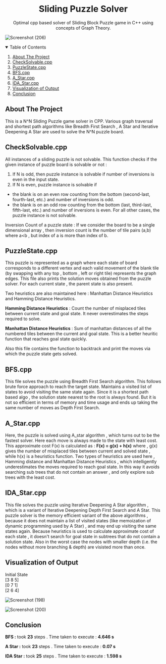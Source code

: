 <!--
*** Thanks for checking out the Best-README-Template. If you have a suggestion
*** that would make this better, please fork the repo and create a pull request
*** or simply open an issue with the tag "enhancement".
*** Thanks again! Now go create something AMAZING! :D
-->



<!--  -->
<!--
*** I'm using markdown "reference style" links for readability.
*** Reference links are enclosed in brackets [ ] instead of parentheses ( ).
*** See the bottom of this document for the declaration of the reference variables
*** for contributors-url, forks-url, etc. This is an optional, concise syntax you may use.
*** https://www.markdownguide.org/basic-syntax/#reference-style-links
-->
<!--
[![Contributors][contributors-shield]][contributors-url]
[![Forks][forks-shield]][forks-url]
[![Stargazers][stars-shield]][stars-url]
[![Issues][issues-shield]][issues-url]
[![MIT License][license-shield]][license-url]
[![LinkedIn][linkedin-shield]][linkedin-url]
-->


<!-- PROJECT LOGO -->
<br />
<p align="center">
  </a>


  <h1 align="center">Sliding Puzzle Solver</h1>


  <p align="center">
    Optimal cpp based solver of Sliding Block Puzzle game in C++ using concepts of Graph Theory.
  </p>
</p>

![Screenshot (206)](https://user-images.githubusercontent.com/75406889/124659349-7b626600-dec2-11eb-9fcb-c09fab1ac6fa.png)

<!-- TABLE OF CONTENTS -->
<details open="open">
  <summary>Table of Contents</summary>
  <ol>
    <li>
      <a href="#about-the-project">About The Project</a>
    </li>
    <li>
      <a href="#checksolvablecpp">CheckSolvable.cpp</a>
    </li>
    <li>
      <a href="#puzzlestatecpp">PuzzleState.cpp</a>
    </li> 
    <li>
      <a href="#bfscpp">BFS.cpp</a>
    </li>
    <li>
      <a href="#astarcpp">A_Star.cpp</a>
    </li>
    <li>
      <a href="#idastarcpp">IDA_Star.cpp</a>
    </li>
    <li>
      <a href="#visualization-of-output">Visualization of Output</a>
    </li>
    <li>
      <a href="#conclusion">Conclusion</a>
    </li>
    <!--
    <li><a href="#acknowledgements">Acknowledgements</a></li>
    -->
  </ol>
</details>



<!-- ABOUT THE PROJECT -->
## About The Project

This is a N^N Sliding Puzzle game solver in CPP. Various graph traversal and shortest path algorithms like Breadth First Search , A Star and Iterative Deepening A Star are used to solve the N^N puzzle board.

## CheckSolvable.cpp
All instances of a sliding puzzle is not solvable. This function checks if the given instance of puzzle board is solvable or not :
1. If N is odd, then puzzle instance is solvable if number of inversions is even in the input state.
2. If N is even, puzzle instance is solvable if 
 - the blank is on an even row counting from the bottom (second-last, fourth-last, etc.) and number of inversions is odd.
 - the blank is on an odd row counting from the bottom (last, third-last, fifth-last, etc.) and number of inversions is even.
For all other cases, the puzzle instance is not solvable.

Inversion Count of a puzzle state : If we consider the board to be a single dimensional array , then inversion count is the number of tile pairs (a,b) where a<b , but index of a is more than index of b.


<!--PriceTracker.py-->
## PuzzleState.cpp
This puzzle is represented as a graph where each state of board corresponds to a different vertex and each valid movement of the blank tile (by swapping with any top , bottom , left or right tile) represents the graph edges. This file also prints the solution moves obtained from the puzzle solver. For each current state , the parent state is also present. 

Two heuristics are also maintained here : Manhattan Distance Heuristics and Hamming Distance Heuristics.

**Hamming Distance Heuristics** : Count the number of misplaced tiles between current state and goal state. It never overestimates the steps required to solve.

**Manhattan Distance Heuristics** : Sum of manhattan distances of all the numbered tiles between the current and goal state. This is a better heuritic function that reaches goal state quickly.

Also this file contains the function to backtrack and print the moves via which the puzzle state gets solved.

## BFS.cpp

This file solves the puzzle using Breadth First Search algorithm. This follows brute force approach to reach the target state. Maintains a visited list of states to avoid visiting the same state again. Since it is a shortest path based algo , the solution state nearest to the root is always found. But it is not so efficient in terms of memory and time usage and ends up taking the same number of moves as Depth First Search.

## A_Star.cpp

Here, the puzzle is solved using A_star algorithm , which turns out to be the fastest solver. Here each move is always made to the state with least cost. This approximate cost F(x) is calculated as : **F(x) = g(x) + h(x)** where , g(x) gives the number of misplaced tiles between current and solved state , while h(x) is a heuristics function. 
Two types of heuristics are used here , Hamming distance and Manhattan Distance Heuristics , which intelligently underestimates the moves required to reach goal state. In this way it avoids searching sub trees that do not contain an answer , and only explore sub trees with the least cost.

## IDA_Star.cpp

This file solves the puzzle using Iterative Deepening A Star algorithm , which is a variant of Iterative Deepening Depth First Search and A Star. This puzzle solver is the memory efficient variant of the above algorithms , because it does not maintain a list of visited states (like memoization of dynamic programming used by A Star) , and may end up visiting the same states again. Because heuristics is used to calculate approximate cost of each state , it doesn't search for goal state in subtrees that do not contain a solution state. Also in the worst case the nodes with smaller depth (i.e. the nodes without more branching & depth) are visisted more than once.

## Visualization of Output

Initial State<br/>
[3 8 5]<br/>
[0 7 1]<br/>
[2 6 4]<br/>

![Screenshot (198)](https://user-images.githubusercontent.com/62290422/124349490-e1be5e80-dc0c-11eb-8cef-4fc6e1d4b062.png)

![Screenshot (200)](https://user-images.githubusercontent.com/62290422/124349497-e84cd600-dc0c-11eb-97e3-b2f7197002a0.png)

## Conclusion

**BFS :** took **23** steps . Time taken to execute : **4.646 s**

**A Star :** took **23** steps . Time taken to execute : **0.07 s**

**IDA Star :** took **25** steps . Time taken to execute : **1.598 s**


<!-- CONTRIBUTING 
## Contributing

Contributions are what make the open source community such an amazing place to be learn, inspire, and create. Any contributions you make are **greatly appreciated**.

1. Fork the Project
2. Create your Feature Branch (`git checkout -b feature/AmazingFeature`)
3. Commit your Changes (`git commit -m 'Add some AmazingFeature'`)
4. Push to the Branch (`git push origin feature/AmazingFeature`)
5. Open a Pull Request

-->

<!-- LICENSE 
## License

Distributed under the MIT License. See `LICENSE` for more information.

-->

<!-- CONTACT 
## Contact

Your Name - [@your_twitter](https://twitter.com/your_username) - email@example.com

Project Link: [https://github.com/your_username/repo_name](https://github.com/your_username/repo_name)
-->


<!-- ACKNOWLEDGEMENTS 
## Acknowledgements
* [GitHub Emoji Cheat Sheet](https://www.webpagefx.com/tools/emoji-cheat-sheet)
* [Img Shields](https://shields.io)
* [Choose an Open Source License](https://choosealicense.com)
* [GitHub Pages](https://pages.github.com)
* [Animate.css](https://daneden.github.io/animate.css)
* [Loaders.css](https://connoratherton.com/loaders)
* [Slick Carousel](https://kenwheeler.github.io/slick)
* [Smooth Scroll](https://github.com/cferdinandi/smooth-scroll)
* [Sticky Kit](http://leafo.net/sticky-kit)
* [JVectorMap](http://jvectormap.com)
* [Font Awesome](https://fontawesome.com)

-->



<!-- MARKDOWN LINKS & IMAGES -->
<!-- https://www.markdownguide.org/basic-syntax/#reference-style-links -->
[contributors-shield]: https://img.shields.io/github/contributors/othneildrew/Best-README-Template.svg?style=for-the-badge
[contributors-url]: https://github.com/othneildrew/Best-README-Template/graphs/contributors
[forks-shield]: https://img.shields.io/github/forks/othneildrew/Best-README-Template.svg?style=for-the-badge
[forks-url]: https://github.com/othneildrew/Best-README-Template/network/members
[stars-shield]: https://img.shields.io/github/stars/othneildrew/Best-README-Template.svg?style=for-the-badge
[stars-url]: https://github.com/othneildrew/Best-README-Template/stargazers
[issues-shield]: https://img.shields.io/github/issues/othneildrew/Best-README-Template.svg?style=for-the-badge
[issues-url]: https://github.com/othneildrew/Best-README-Template/issues
[license-shield]: https://img.shields.io/github/license/othneildrew/Best-README-Template.svg?style=for-the-badge
[license-url]: https://github.com/othneildrew/Best-README-Template/blob/master/LICENSE.txt
[linkedin-shield]: https://img.shields.io/badge/-LinkedIn-black.svg?style=for-the-badge&logo=linkedin&colorB=555
[linkedin-url]: https://linkedin.com/in/othneildrew
[product-screenshot]: images/screenshot.png
